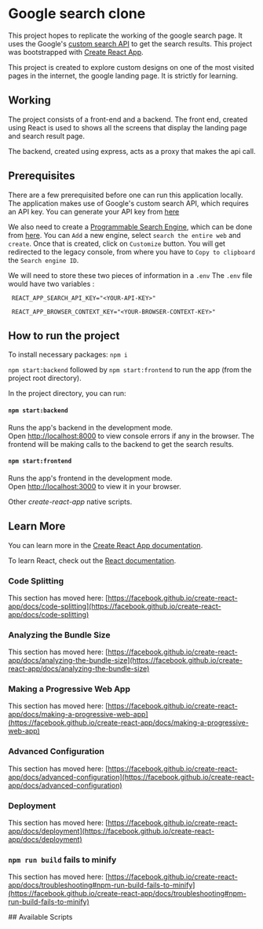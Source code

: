 # Google search clone

This project hopes to replicate the working of the google search page. It uses the Google's [custom search API](https://developers.google.com/custom-search/v1/overview) to get the search results. This project was bootstrapped with [Create React App](https://github.com/facebook/create-react-app).

This project is created to explore custom designs on one of the most visited pages in the internet, the google landing page. It is strictly for learning.

## Working 

The project consists of a front-end and a backend. The front end, created using React is used to shows all the screens that display the landing page and search result page.

The backend, created using express, acts as a proxy that makes the api call.

## Prerequisites

There are a few prerequisited before one can run this application locally. The application makes use of Google's custom search API, which requires an API key. You can generate your API key from [here](https://developers.google.com/custom-search/v1/overview#api_key)

We also need to create a [Programmable Search Engine](https://developers.google.com/custom-search/docs/tutorial/creatingcse#defining_a_programmable_search_engine_in_control_panel), which can be done from [here](https://programmablesearchengine.google.com/controlpanel/all). You can `Add` a new engine, select `search the entire web` and `create`. Once that is created, click on `Customize` button. You will get redirected to the legacy console, from where you have to `Copy to clipboard` the `Search engine ID`.

We will need to store these two pieces of information in a `.env`
The `.env` file would have two variables :
```
 REACT_APP_SEARCH_API_KEY="<YOUR-API-KEY>"

 REACT_APP_BROWSER_CONTEXT_KEY="<YOUR-BROWSER-CONTEXT-KEY>"
```

## How to run the project

To install necessary packages: `npm i`

`npm start:backend` followed by `npm start:frontend` to run the app (from the project root directory).

In the project directory, you can run:

#### `npm start:backend`

Runs the app's backend in the development mode.\
Open [http://localhost:8000](http://localhost:8000) to view console errors if any in the browser. The frontend will be making calls to the backend to get the search results. 

#### `npm start:frontend`

Runs the app's frontend in the development mode.\
Open [http://localhost:3000](http://localhost:3000) to view it in your browser.

Other *create-react-app* native scripts.

## Learn More

You can learn more in the [Create React App documentation](https://facebook.github.io/create-react-app/docs/getting-started).

To learn React, check out the [React documentation](https://reactjs.org/).

### Code Splitting

This section has moved here: [https://facebook.github.io/create-react-app/docs/code-splitting](https://facebook.github.io/create-react-app/docs/code-splitting)

### Analyzing the Bundle Size

This section has moved here: [https://facebook.github.io/create-react-app/docs/analyzing-the-bundle-size](https://facebook.github.io/create-react-app/docs/analyzing-the-bundle-size)

### Making a Progressive Web App

This section has moved here: [https://facebook.github.io/create-react-app/docs/making-a-progressive-web-app](https://facebook.github.io/create-react-app/docs/making-a-progressive-web-app)

### Advanced Configuration

This section has moved here: [https://facebook.github.io/create-react-app/docs/advanced-configuration](https://facebook.github.io/create-react-app/docs/advanced-configuration)

### Deployment

This section has moved here: [https://facebook.github.io/create-react-app/docs/deployment](https://facebook.github.io/create-react-app/docs/deployment)

### `npm run build` fails to minify

This section has moved here: [https://facebook.github.io/create-react-app/docs/troubleshooting#npm-run-build-fails-to-minify](https://facebook.github.io/create-react-app/docs/troubleshooting#npm-run-build-fails-to-minify)

<a name="scripts"/>
## Available Scripts